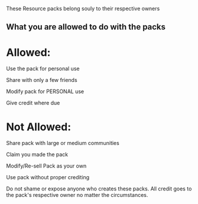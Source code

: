 These Resource packs belong souly to their respective owners

## What you are allowed to do with the packs

# Allowed:
Use the pack for personal use

Share with only a few friends

Modify pack for PERSONAL use

Give credit where due


# Not Allowed:
Share pack with large or medium communities

Claim you made the pack

Modify/Re-sell Pack as your own

Use pack without proper crediting


Do not shame or expose anyone who creates these packs. All credit goes to the pack's respective owner no matter the circumstances.

